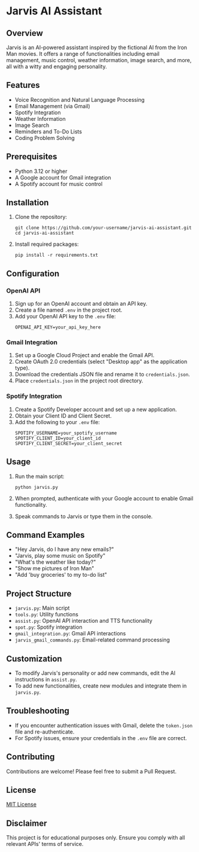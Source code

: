 # Jarvis AI Assistant

## Overview
Jarvis is an AI-powered assistant inspired by the fictional AI from the Iron Man movies. It offers a range of functionalities including email management, music control, weather information, image search, and more, all with a witty and engaging personality.

## Features
- Voice Recognition and Natural Language Processing
- Email Management (via Gmail)
- Spotify Integration
- Weather Information
- Image Search
- Reminders and To-Do Lists
- Coding Problem Solving

## Prerequisites
- Python 3.12 or higher
- A Google account for Gmail integration
- A Spotify account for music control

## Installation

1. Clone the repository:
   ```
   git clone https://github.com/your-username/jarvis-ai-assistant.git
   cd jarvis-ai-assistant
   ```

2. Install required packages:
   ```
   pip install -r requirements.txt
   ```

## Configuration

### OpenAI API
1. Sign up for an OpenAI account and obtain an API key.
2. Create a file named `.env` in the project root.
3. Add your OpenAI API key to the `.env` file:
   ```
   OPENAI_API_KEY=your_api_key_here
   ```

### Gmail Integration
1. Set up a Google Cloud Project and enable the Gmail API.
2. Create OAuth 2.0 credentials (select "Desktop app" as the application type).
3. Download the credentials JSON file and rename it to `credentials.json`.
4. Place `credentials.json` in the project root directory.

### Spotify Integration
1. Create a Spotify Developer account and set up a new application.
2. Obtain your Client ID and Client Secret.
3. Add the following to your `.env` file:
   ```
   SPOTIFY_USERNAME=your_spotify_username
   SPOTIFY_CLIENT_ID=your_client_id
   SPOTIFY_CLIENT_SECRET=your_client_secret
   ```

## Usage

1. Run the main script:
   ```
   python jarvis.py
   ```

2. When prompted, authenticate with your Google account to enable Gmail functionality.

3. Speak commands to Jarvis or type them in the console.

## Command Examples
- "Hey Jarvis, do I have any new emails?"
- "Jarvis, play some music on Spotify"
- "What's the weather like today?"
- "Show me pictures of Iron Man"
- "Add 'buy groceries' to my to-do list"

## Project Structure
- `jarvis.py`: Main script
- `tools.py`: Utility functions
- `assist.py`: OpenAI API interaction and TTS functionality
- `spot.py`: Spotify integration
- `gmail_integration.py`: Gmail API interactions
- `jarvis_gmail_commands.py`: Email-related command processing

## Customization
- To modify Jarvis's personality or add new commands, edit the AI instructions in `assist.py`.
- To add new functionalities, create new modules and integrate them in `jarvis.py`.

## Troubleshooting
- If you encounter authentication issues with Gmail, delete the `token.json` file and re-authenticate.
- For Spotify issues, ensure your credentials in the `.env` file are correct.

## Contributing
Contributions are welcome! Please feel free to submit a Pull Request.

## License
[MIT License](LICENSE)

## Disclaimer
This project is for educational purposes only. Ensure you comply with all relevant APIs' terms of service.
